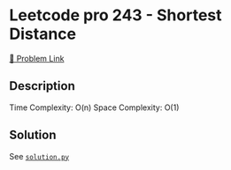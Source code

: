 # Leetcode pro 243 - Shortest Distance

[🔗 Problem Link](https://leetcode.com/problems/shortest-distance/)

## Description

Time Complexity: O(n)
Space Complexity: O(1)

## Solution

See [`solution.py`](solution.py)
